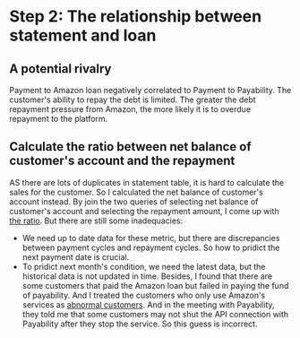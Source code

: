# Step 2: The relationship between statement and loan
## A potential rivalry
Payment to Amazon loan negatively correlated to Payment to Payability. 
The customer's ability to repay the debt is limited. The greater the debt repayment pressure from Amazon, the more likely it is to overdue repayment to the platform.
## Calculate the ratio between net balance of customer's account and the repayment
AS there are lots of duplicates in statement table, it is hard to calculate the sales for the customer. So I calculated the net balance of customer's account instead. By join the two queries of selecting net balance of customer's account and selecting the repayment amount, I come up with [the ratio](https://github.com/wz2392/nyu-itp-spring23-payability/blob/main/Sprint%203/loan_service_historical/repayment_rate.sql).
But there are still some inadequacies:
- We need up to date data for these metric, but there are discrepancies between payment cycles and repayment cycles. So how to pridict the next payment date is crucial.
- To pridict next month's condition, we need the latest data, but the historical data is not updated in time.
Besides, I found that there are some customers that paid the Amazon loan but failed in paying the fund of payability. And I treated the customers who only use Amazon's services as [abnormal customers](https://github.com/wz2392/nyu-itp-spring23-payability/blob/main/Sprint%203/loan_service_historical/abnormal_customer.sql). And in the meeting with Payability, they told me that some customers may not shut the API connection with Payability after they stop the service. So this guess is incorrect.
